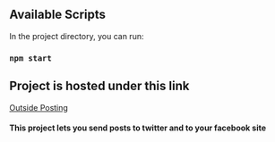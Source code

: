 ## Available Scripts

In the project directory, you can run:

### `npm start`

## Project is hosted under this link

[Outside Posting](https://outside-posting.web.app/)


#### This project lets you send posts to twitter and to your facebook site